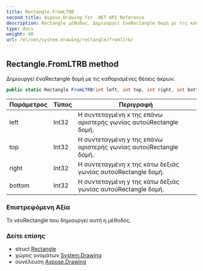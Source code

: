 ```yaml
---
title: Rectangle.FromLTRB
second_title: Aspose.Drawing for .NET API Reference
description: Rectangle μέθοδος. Δημιουργεί έναRectangle δομή με τις καθορισμένες θέσεις άκρων.
type: docs
weight: 40
url: /el/net/system.drawing/rectangle/fromltrb/
---
```

## Rectangle.FromLTRB method

Δημιουργεί έναRectangle δομή με τις καθορισμένες θέσεις άκρων.

```csharp
public static Rectangle FromLTRB(int left, int top, int right, int bottom)
```

| Παράμετρος | Τύπος | Περιγραφή |
| --- | --- | --- |
| left | Int32 | Η συντεταγμένη x της επάνω αριστερής γωνίας αυτούRectangle δομή. |
| top | Int32 | Η συντεταγμένη y της επάνω αριστερής γωνίας αυτούRectangle δομή. |
| right | Int32 | Η συντεταγμένη x της κάτω δεξιάς γωνίας αυτούRectangle δομή. |
| bottom | Int32 | Η συντεταγμένη y της κάτω δεξιάς γωνίας αυτούRectangle δομή. |

### Επιστρεφόμενη Αξία

Το νέοRectangle που δημιουργεί αυτή η μέθοδος.

### Δείτε επίσης

* struct [Rectangle](../)
* χώρος ονομάτων [System.Drawing](../../rectangle/)
* συνέλευση [Aspose.Drawing](../../../)


